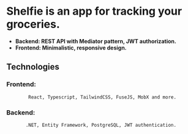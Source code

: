 # Shelfie is an app for tracking your groceries.

- __Backend: REST API with Mediator pattern, JWT authorization.__ 
- __Frontend: Minimalistic, responsive design.__


## Technologies
### Frontend: 
            React, Typescript, TailwindCSS, FuseJS, MobX and more.

### Backend: 
           .NET, Entity Framework, PostgreSQL, JWT authentication.
